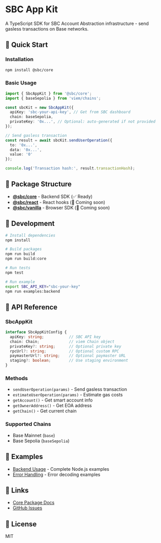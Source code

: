 # SBC App Kit

A TypeScript SDK for SBC Account Abstraction infrastructure - send gasless transactions on Base networks.

## 🚀 Quick Start

### Installation

```bash
npm install @sbc/core
```

### Basic Usage

```typescript
import { SbcAppKit } from '@sbc/core';
import { baseSepolia } from 'viem/chains';

const sbcKit = new SbcAppKit({
  apiKey: 'sbc-your-api-key', // Get from SBC dashboard
  chain: baseSepolia,
  privateKey: '0x...', // Optional: auto-generated if not provided
});

// Send gasless transaction
const result = await sbcKit.sendUserOperation({
  to: '0x...',
  data: '0x...',
  value: '0'
});

console.log('Transaction hash:', result.transactionHash);
```

## 📁 Package Structure

- **[@sbc/core](./packages/core)** - Backend SDK (✅ Ready)
- **[@sbc/react](./packages/react)** - React hooks (🚧 Coming soon)
- **[@sbc/vanilla](./packages/vanilla)** - Browser SDK (🚧 Coming soon)

## 🔧 Development

```bash
# Install dependencies
npm install

# Build packages
npm run build
npm run build:core

# Run tests
npm test

# Run example
export SBC_API_KEY="sbc-your-key"
npm run examples:backend
```

## 📖 API Reference

### SbcAppKit

```typescript
interface SbcAppKitConfig {
  apiKey: string;           // SBC API key
  chain: Chain;             // viem Chain object
  privateKey?: string;      // Optional private key
  rpcUrl?: string;          // Optional custom RPC
  paymasterUrl?: string;    // Optional paymaster URL
  staging?: boolean;        // Use staging environment
}
```

### Methods

- `sendUserOperation(params)` - Send gasless transaction
- `estimateUserOperation(params)` - Estimate gas costs
- `getAccount()` - Get smart account info
- `getOwnerAddress()` - Get EOA address
- `getChain()` - Get current chain

### Supported Chains

- Base Mainnet (`base`)
- Base Sepolia (`baseSepolia`)

## 📝 Examples

- [Backend Usage](./examples/backend) - Complete Node.js examples
- [Error Handling](./examples/backend/error-handling-demo.ts) - Error decoding examples

## 🔗 Links

- [Core Package Docs](./packages/core)
- [GitHub Issues](https://github.com/stablecoinxyz/app-kit/issues)

## 📄 License

MIT
